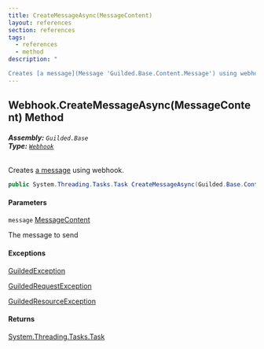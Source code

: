 ```yaml
---
title: CreateMessageAsync(MessageContent)
layout: references
section: references
tags:
  - references
  - method
description: "

Creates [a message](Message 'Guilded.Base.Content.Message') using webhook."
---
```


## Webhook.CreateMessageAsync(MessageContent) Method
###### **Assembly:** `Guilded.Base`<br/>**Type:** [`Webhook`](Webhook 'Guilded.Base.Servers.Webhook')

Creates [a message](Message 'Guilded.Base.Content.Message') using webhook.

```csharp
public System.Threading.Tasks.Task CreateMessageAsync(Guilded.Base.Content.MessageContent message);
```
#### Parameters

<a name='Guilded.Base.Servers.Webhook.CreateMessageAsync(Guilded.Base.Content.MessageContent).message'></a>

`message` [MessageContent](MessageContent 'Guilded.Base.Content.MessageContent')

The message to send

#### Exceptions

[GuildedException](GuildedException 'Guilded.Base.GuildedException')

[GuildedRequestException](GuildedRequestException 'Guilded.Base.GuildedRequestException')

[GuildedResourceException](GuildedResourceException 'Guilded.Base.GuildedResourceException')

#### Returns
[System.Threading.Tasks.Task](https://docs.microsoft.com/en-us/dotnet/api/System.Threading.Tasks.Task 'System.Threading.Tasks.Task')